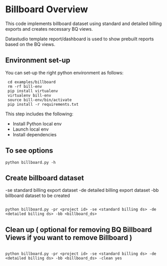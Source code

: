 # Billboard Overview
This code implements billboard dataset using standard and detailed billing exports and creates necessary BQ views.

Datastudio template report/dashboard is used to show prebuilt reports based on the BQ views.



## Environment set-up

You can set-up the right python environment as follows:
```
 cd examples/billboard
 rm -rf bill-env
 pip install virtualenv
 virtualenv bill-env
 source bill-env/bin/activate
 pip install -r requirements.txt
```
This step includes the following:
- Install Python local env
- Launch local env
- Install dependencies

## To see options
```
python billboard.py -h
```
## Create billboard dataset
 -se standard billing export dataset
 -de detailed billing export dataset 
 -bb billboard dataset to be created
```

python billboard.py -pr <project id> -se <standard billing ds> -de <detailed billing ds> -bb <billboard_ds>

```
## Clean up ( optional for removing BQ Billboard Views if you want to remove Billboard )

```

python billboard.py -pr <project id> -se <standard billing ds> -de <detailed billing ds> -bb <billboard_ds> -clean yes

```

